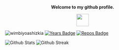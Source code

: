 <p align="center"><strong>Welcome to my github profile.</strong></p>
<p align="center"><img width="40" src="https://github.githubassets.com/images/mona-whisper.gif"></p>

<a> <img src="https://komarev.com/ghpvc/?username=wimbiyoashizkia&style=flat-square" alt="wimbiyoashizkia" /> </a>
[![Years Badge](https://badges.pufler.dev/years/wimbiyoashizkia)](https://badges.pufler.dev)
[![Repos Badge](https://badges.pufler.dev/repos/wimbiyoashizkia)](https://badges.pufler.dev)

![Github Stats](https://github-readme-stats.vercel.app/api?username=wimbiyoashizkia&show_icons=true&count_private=true&hide_border=false&layout=compact&&theme=radical)
![Github Streak](https://github-readme-streak-stats.herokuapp.com/?user=wimbiyoashizkia&show_icons=true&count_private=true&hide_border=false&layout=compact&&theme=radical)
